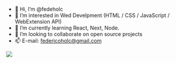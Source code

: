 - 👋 Hi, I’m @fedeholc
- 👀 I’m interested in Wed Develpment (HTML / CSS / JavaScript / WebExtension API)
- 🌱 I’m currently learning React, Next, Node.
- 💞️ I’m looking to collaborate on open source projects
- 📫 E-mail: federicoholc@gmail.com
<img src="https://fede.goatcounter.com/count?">
